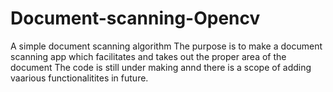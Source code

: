 # Document-scanning-Opencv
A simple document scanning algorithm
The purpose is to make a document scanning app which facilitates and takes out the proper area of the document
The code is still under making annd there is a scope of adding vaarious functionalitites in future.

